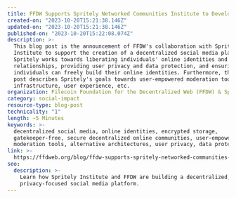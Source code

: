 ```yaml
---
title: FFDW Supports Spritely Networked Communities Institute to Develop Decentralized Social Media
created-on: "2023-10-20T15:21:38.146Z"
updated-on: "2023-10-20T15:21:38.146Z"
published-on: "2023-10-20T15:22:08.074Z"
description: >-
  This blog post is the announcement of FFDW's collaboration with Spritely
  Institute to support the creation of a decentralized social media platform.
  Spritely works towards liberating individuals' online identities and
  relationships, providing user privacy and data protection, and ensuring
  individuals can freely build their online identities. Furthermore, this blog
  post describes Spritely's goals towards user-empowered moderation tools,
  infrastructure, user experience, etc.
organization: Filecoin Foundation for the Decentralized Web (FFDW) & Spritely Institute
category: social-impact
resource-type: blog-post
technicality: "1"
length: ~5 Minutes
keywords: >-
  decentralized social media, online identities, encrypted storage,
  gatekeeper-free, secure decentralized online communities, user-empowered
  moderation tools, alternative architectures, user privacy, data protection
link: >-
  https://ffdweb.org/blog/ffdw-supports-spritely-networked-communities-institute-to-develop-decentralized-social-media/
seo:
  description: >-
    Learn how Spritely Institute and FFDW are building a decentralized, 
    privacy-focused social media platform.
---
```

